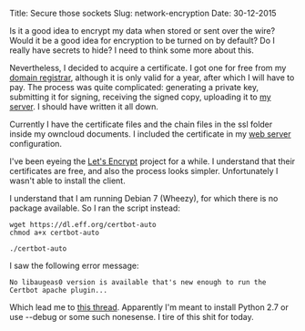 Title: Secure those sockets
Slug: network-encryption
Date: 30-12-2015

Is it a good idea to encrypt my data when stored or sent over the wire?  Would it be a good idea for encryption to be turned on by default?  Do I really have secrets to hide?  I need to think some more about this.

Nevertheless, I decided to acquire a certificate.  I got one for free from my [domain registrar](/domain/), although it is only valid for a year, after which I will have to pay.  The process was quite complicated: generating a private key, submitting it for signing, receiving the signed copy, uploading it to [my server](/server/).  I should have written it all down.

Currently I have the certificate files and the chain files in the ssl folder inside my owncloud documents.  I included the certificate in my [web server](/web-server/) configuration.

I've been eyeing the [Let's Encrypt](http://letsencrypt.org) project for a while.  I understand that their certificates are free, and also the process looks simpler.  Unfortunately I wasn't able to install the client.

I understand that I am running Debian 7 (Wheezy), for which there is no package available.  So I ran the script instead: 

	wget https://dl.eff.org/certbot-auto
	chmod a+x certbot-auto

	./certbot-auto

I saw the following error message:

	No libaugeas0 version is available that's new enough to run the Certbot apache plugin...

Which lead me to [this thread](https://community.letsencrypt.org/t/letsencrypt-auto-just-checks-dependencies-nothing-more/7819).  Apparently I'm meant to install Python 2.7 or use --debug or some such nonesense.  I tire of this shit for today.
